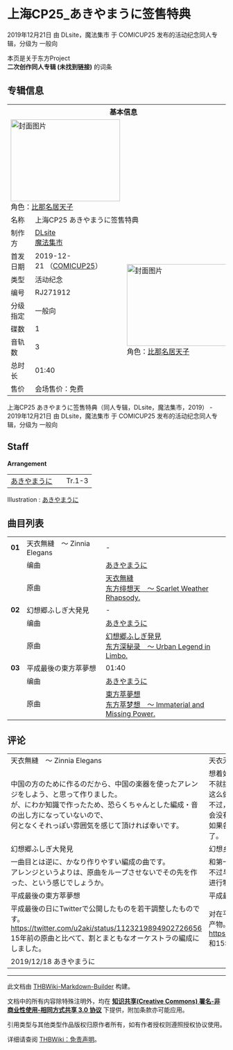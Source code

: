 # 上海CP25_あきやまうに签售特典

<!-- source html: G:\repos\THBWiki-Markdown-Builder\THBWikiMarkdown\Temp\main\4\43\ns0%3A%E4%B8%8A%E6%B5%B7CP25_%E3%81%82%E3%81%8D%E3%82%84%E3%81%BE%E3%81%86%E3%81%AB%E7%AD%BE%E5%94%AE%E7%89%B9%E5%85%B8.html -->

2019年12月21日 由 DLsite，魔法集市 于 COMICUP25 发布的活动纪念同人专辑，分级为 一般向

本页是关于东方Project  
 **二次创作同人专辑 (未找到链接)** 的词条
## 专辑信息

<table><tbody><tr><th colspan="3">基本信息</th></tr><tr><td class="cover-artwork-mobile" colspan="2"><a href="./文件-上海CP25_あきやまうに签售特典封面.png.md" class="image" title="封面图片"><img alt="封面图片" src="https://upload.thwiki.cc/thumb/b/b3/%E4%B8%8A%E6%B5%B7CP25_%E3%81%82%E3%81%8D%E3%82%84%E3%81%BE%E3%81%86%E3%81%AB%E7%AD%BE%E5%94%AE%E7%89%B9%E5%85%B8%E5%B0%81%E9%9D%A2.png/252px-%E4%B8%8A%E6%B5%B7CP25_%E3%81%82%E3%81%8D%E3%82%84%E3%81%BE%E3%81%86%E3%81%AB%E7%AD%BE%E5%94%AE%E7%89%B9%E5%85%B8%E5%B0%81%E9%9D%A2.png" decoding="async" loading="lazy" width="252" height="189" srcset="https://upload.thwiki.cc/thumb/b/b3/%E4%B8%8A%E6%B5%B7CP25_%E3%81%82%E3%81%8D%E3%82%84%E3%81%BE%E3%81%86%E3%81%AB%E7%AD%BE%E5%94%AE%E7%89%B9%E5%85%B8%E5%B0%81%E9%9D%A2.png/378px-%E4%B8%8A%E6%B5%B7CP25_%E3%81%82%E3%81%8D%E3%82%84%E3%81%BE%E3%81%86%E3%81%AB%E7%AD%BE%E5%94%AE%E7%89%B9%E5%85%B8%E5%B0%81%E9%9D%A2.png 1.5x, https://upload.thwiki.cc/thumb/b/b3/%E4%B8%8A%E6%B5%B7CP25_%E3%81%82%E3%81%8D%E3%82%84%E3%81%BE%E3%81%86%E3%81%AB%E7%AD%BE%E5%94%AE%E7%89%B9%E5%85%B8%E5%B0%81%E9%9D%A2.png/504px-%E4%B8%8A%E6%B5%B7CP25_%E3%81%82%E3%81%8D%E3%82%84%E3%81%BE%E3%81%86%E3%81%AB%E7%AD%BE%E5%94%AE%E7%89%B9%E5%85%B8%E5%B0%81%E9%9D%A2.png 2x" data-file-width="560" data-file-height="420"></a><div class="cover-char">角色：<a href="./比那名居天子.md" title="比那名居天子">比那名居天子</a></div></td>
</tr><tr><td class="label">名称</td><td colspan="2"> 上海CP25 あきやまうに签售特典 </td></tr><tr><td class="label">制作方</td><td><a href="/index.php?title=DLsite&amp;action=edit&amp;redlink=1" class="new" title="DLsite（页面不存在）">DLsite</a><br><a href="/index.php?title=%E9%AD%94%E6%B3%95%E9%9B%86%E5%B8%82&amp;action=edit&amp;redlink=1" class="new" title="魔法集市（页面不存在）">魔法集市</a></td><td class="cover-artwork" rowspan="9" style="min-width:252px;"><a href="./文件-上海CP25_あきやまうに签售特典封面.png.md" class="image" title="封面图片"><img alt="封面图片" src="https://upload.thwiki.cc/thumb/b/b3/%E4%B8%8A%E6%B5%B7CP25_%E3%81%82%E3%81%8D%E3%82%84%E3%81%BE%E3%81%86%E3%81%AB%E7%AD%BE%E5%94%AE%E7%89%B9%E5%85%B8%E5%B0%81%E9%9D%A2.png/252px-%E4%B8%8A%E6%B5%B7CP25_%E3%81%82%E3%81%8D%E3%82%84%E3%81%BE%E3%81%86%E3%81%AB%E7%AD%BE%E5%94%AE%E7%89%B9%E5%85%B8%E5%B0%81%E9%9D%A2.png" decoding="async" loading="lazy" width="252" height="189" srcset="https://upload.thwiki.cc/thumb/b/b3/%E4%B8%8A%E6%B5%B7CP25_%E3%81%82%E3%81%8D%E3%82%84%E3%81%BE%E3%81%86%E3%81%AB%E7%AD%BE%E5%94%AE%E7%89%B9%E5%85%B8%E5%B0%81%E9%9D%A2.png/378px-%E4%B8%8A%E6%B5%B7CP25_%E3%81%82%E3%81%8D%E3%82%84%E3%81%BE%E3%81%86%E3%81%AB%E7%AD%BE%E5%94%AE%E7%89%B9%E5%85%B8%E5%B0%81%E9%9D%A2.png 1.5x, https://upload.thwiki.cc/thumb/b/b3/%E4%B8%8A%E6%B5%B7CP25_%E3%81%82%E3%81%8D%E3%82%84%E3%81%BE%E3%81%86%E3%81%AB%E7%AD%BE%E5%94%AE%E7%89%B9%E5%85%B8%E5%B0%81%E9%9D%A2.png/504px-%E4%B8%8A%E6%B5%B7CP25_%E3%81%82%E3%81%8D%E3%82%84%E3%81%BE%E3%81%86%E3%81%AB%E7%AD%BE%E5%94%AE%E7%89%B9%E5%85%B8%E5%B0%81%E9%9D%A2.png 2x" data-file-width="560" data-file-height="420"></a><div class="cover-char">角色：<a href="./比那名居天子.md" title="比那名居天子">比那名居天子</a></div></td>
</tr><tr><td class="label">首发日期</td><td>2019-12-21&#160;（<a href="/展会作品列表?e=COMICUP%2325">COMICUP25</a>）</td></tr><tr><td class="label">类型</td><td>活动纪念</td></tr><tr><td class="label">编号</td><td>RJ271912</td></tr><tr><td class="label">分级指定</td><td>一般向</td></tr><tr><td class="label">碟数</td><td>1</td></tr><tr><td class="label">音轨数</td><td>3</td></tr><tr><td class="label">总时长</td><td>01:40</td></tr><tr><td class="label">售价</td><td>会场售价：免费</td></tr></tbody></table>

上海CP25 あきやまうに签售特典（同人专辑，DLsite，魔法集市，2019） - 2019年12月21日 由 DLsite，魔法集市 于 COMICUP25 发布的活动纪念同人专辑，分级为 一般向
## Staff
  
 **Arrangement**   

<table><tbody><tr><td><a href="./あきやまうに.md" title="あきやまうに">あきやまうに</a></td><td></td><td>Tr.1-3</td></tr></tbody></table>


Illustration
: [あきやまうに](./あきやまうに.md)

## 曲目列表

<table><tbody><tr><td id="1" class="infoYD"><b>01</b></td><td id="天衣無縫_～_Zinnia_Elegans" colspan="2" class="title">天衣無縫　～ Zinnia Elegans<span class="thcsearchlinks"><a rel="nofollow" class="external text" href="https://cd.thwiki.cc?arrange=あきやまうに&amp;ogmusic=天衣無縫&amp;fromwiki=上海CP25_あきやまうに签售特典"><span title="搜索相似同人曲"></span></a></span></td><td class="time">-</td></tr><tr><td class="left"></td><td class="label">编曲</td><td class="text" colspan="2"><a href="./あきやまうに.md" title="あきやまうに">あきやまうに</a><span class="thcsearchlinks"><a rel="nofollow" class="external text" href="https://cd.thwiki.cc?arrange=，あきやまうに，&amp;fromwiki=上海CP25_あきやまうに签售特典"><span></span></a></span></td></tr><tr><td class="left"></td><td class="label">原曲</td><td class="text" colspan="2"><span class="thcsearchlinks"><a rel="nofollow" class="external text" href="https://cd.thwiki.cc?ogmusic=天衣無縫&amp;fromwiki=上海CP25_あきやまうに签售特典"><span></span></a></span><div class="ogmusic"><a href="/%E5%A4%A9%E8%A1%A3%E7%84%A1%E7%B8%AB" class="mw-redirect" title="天衣無縫">天衣無縫</a></div><div class="source"><a href="/%E4%B8%9C%E6%96%B9%E7%BB%AF%E6%83%B3%E5%A4%A9_%EF%BD%9E_Scarlet_Weather_Rhapsody." class="mw-redirect" title="东方绯想天 ～ Scarlet Weather Rhapsody.">东方绯想天　～ Scarlet Weather Rhapsody.</a></div></td></tr>
<tr><td id="2" class="infoYD"><b>02</b></td><td id="幻想郷ふしぎ大発見" colspan="2" class="title">幻想郷ふしぎ大発見<span class="thcsearchlinks"><a rel="nofollow" class="external text" href="https://cd.thwiki.cc?arrange=あきやまうに&amp;ogmusic=幻想郷ふしぎ発見&amp;fromwiki=上海CP25_あきやまうに签售特典"><span title="搜索相似同人曲"></span></a></span></td><td class="time">-</td></tr><tr><td class="left"></td><td class="label">编曲</td><td class="text" colspan="2"><a href="./あきやまうに.md" title="あきやまうに">あきやまうに</a><span class="thcsearchlinks"><a rel="nofollow" class="external text" href="https://cd.thwiki.cc?arrange=，あきやまうに，&amp;fromwiki=上海CP25_あきやまうに签售特典"><span></span></a></span></td></tr><tr><td class="left"></td><td class="label">原曲</td><td class="text" colspan="2"><span class="thcsearchlinks"><a rel="nofollow" class="external text" href="https://cd.thwiki.cc?ogmusic=幻想郷ふしぎ発見&amp;fromwiki=上海CP25_あきやまうに签售特典"><span></span></a></span><div class="ogmusic"><a href="/%E5%B9%BB%E6%83%B3%E9%83%B7%E3%81%B5%E3%81%97%E3%81%8E%E7%99%BA%E8%A6%8B" class="mw-redirect" title="幻想郷ふしぎ発見">幻想郷ふしぎ発見</a></div><div class="source"><a href="/%E4%B8%9C%E6%96%B9%E6%B7%B1%E7%A7%98%E5%BD%95_%EF%BD%9E_Urban_Legend_in_Limbo." class="mw-redirect" title="东方深秘录 ～ Urban Legend in Limbo.">东方深秘录　～ Urban Legend in Limbo.</a></div></td></tr>
<tr><td id="3" class="infoYD"><b>03</b></td><td id="平成最後の東方萃夢想" colspan="2" class="title">平成最後の東方萃夢想<span class="thcsearchlinks"><a rel="nofollow" class="external text" href="https://cd.thwiki.cc?arrange=あきやまうに&amp;ogmusic=東方萃夢想&amp;fromwiki=上海CP25_あきやまうに签售特典"><span title="搜索相似同人曲"></span></a></span></td><td class="time">01:40</td></tr><tr><td class="left"></td><td class="label">编曲</td><td class="text" colspan="2"><a href="./あきやまうに.md" title="あきやまうに">あきやまうに</a><span class="thcsearchlinks"><a rel="nofollow" class="external text" href="https://cd.thwiki.cc?arrange=，あきやまうに，&amp;fromwiki=上海CP25_あきやまうに签售特典"><span></span></a></span></td></tr><tr><td class="left"></td><td class="label">原曲</td><td class="text" colspan="2"><span class="thcsearchlinks"><a rel="nofollow" class="external text" href="https://cd.thwiki.cc?ogmusic=東方萃夢想&amp;fromwiki=上海CP25_あきやまうに签售特典"><span></span></a></span><div class="ogmusic"><a href="/%E6%9D%B1%E6%96%B9%E8%90%83%E5%A4%A2%E6%83%B3" class="mw-redirect" title="東方萃夢想">東方萃夢想</a></div><div class="source"><a href="/%E4%B8%9C%E6%96%B9%E8%90%83%E6%A2%A6%E6%83%B3_%EF%BD%9E_Immaterial_and_Missing_Power." class="mw-redirect" title="东方萃梦想 ～ Immaterial and Missing Power.">东方萃梦想　～ Immaterial and Missing Power.</a></div></td></tr></tbody></table>


## 评论

<table><tbody><tr class="tt-content-header" id="评论-1" data-pos="&#91;&quot;\u8bc4\u8bba&quot;,1&#93;"><td class="tt-jah" lang="ja"><div class="poem">天衣無縫　～ Zinnia Elegans</div></td><td class="tt-zhh" lang="zh"><div class="poem">天衣无缝　～ Zinnia Elegans</div></td></tr><tr class="tt-content" id="评论-2" data-pos="&#91;&quot;\u8bc4\u8bba&quot;,2&#93;"><td class="tt-ja" lang="ja"><div class="poem">中国の方のために作るのだから、中国の楽器を使ったアレンジをしよう、と思って作りました。<br>が、にわか知識で作ったため、恐らくちゃんとした編成・音の出し方になっていないので、<br>何となくそれっぽい雰囲気を感じて頂ければ幸いです。</div></td><td class="tt-zh" lang="zh"><div class="poem">想着如果是要专门为中国的各位来专门进行制作的话，那么要不就挑战一下使用中国的乐器来重编一下会怎么样呢，然后就这么做出来了。<br>不过，由于知识不足，所以可能没能编成或是发音的方式可能会没有那么好，<br>如果各位能够体验到我们想要表达出来的东西我们就心满意足了。</div></td></tr><tr class="tt-content-header" id="评论-3" data-pos="&#91;&quot;\u8bc4\u8bba&quot;,3&#93;"><td class="tt-jah" lang="ja"><div class="poem">幻想郷ふしぎ大発見</div></td><td class="tt-zhh" lang="zh"><div class="poem">幻想乡不可思议大发现</div></td></tr><tr class="tt-content" id="评论-4" data-pos="&#91;&quot;\u8bc4\u8bba&quot;,4&#93;"><td class="tt-ja" lang="ja"><div class="poem">一曲目とは逆に、かなり作りやすい編成の曲です。<br>アレンジというよりは、原曲をループさせないでその先を作った、という感じでしょうか。</div></td><td class="tt-zh" lang="zh"><div class="poem">和第一首曲子相反，这一首反而是很容易重编的曲子。<br>不过与其说是重编，不如说是先变成了不是原曲的循环之后再进行制作，的这种感觉？</div></td></tr><tr class="tt-content-header" id="评论-5" data-pos="&#91;&quot;\u8bc4\u8bba&quot;,5&#93;"><td class="tt-jah" lang="ja"><div class="poem">平成最後の東方萃夢想</div></td><td class="tt-zhh" lang="zh"><div class="poem">平成最后的东方萃梦想</div></td></tr><tr class="tt-content" id="评论-6" data-pos="&#91;&quot;\u8bc4\u8bba&quot;,6&#93;"><td class="tt-ja" lang="ja"><div class="poem">平成最後の日にTwitterで公開したものを若干調整したものです。<br><a rel="nofollow" class="external free" href="https://twitter.com/u2aki/status/1123219894902726656">https://twitter.com/u2aki/status/1123219894902726656</a><br>15年前の原曲と比べて、割とまともなオーケストラの編成にしました。</div></td><td class="tt-zh" lang="zh"><div class="poem">对在平成的最后一天才公开了的曲子进行了若干的调整之后的产物。<br><a rel="nofollow" class="external free" href="https://twitter.com/u2aki/status/1123219894902726656">https://twitter.com/u2aki/status/1123219894902726656</a><br>和15年前的原曲相比，现在的编成更有了管弦乐的感觉。</div></td></tr><tr class="tt-content-right" id="评论-7" data-pos="&#91;&quot;\u8bc4\u8bba&quot;,7&#93;"><td class="tt-jar" lang="ja"><div class="poem">2019/12/18 あきやまうに<br></div></td><td class="tt-zhr" lang="zh"><div class="poem"></div></td></tr></tbody></table>







---

此文档由 [THBWiki-Markdown-Builder](https://github.com/Delsin-Yu/THBWiki-Markdown-Builder) 构建。

文档中的所有内容除特殊注明外，均在 [**知识共享(Creative Commons) 署名-非商业性使用-相同方式共享 3.0 协议**](https://creativecommons.org/licenses/by-sa/3.0/deed.zh-hans) 下提供，附加条款亦可能应用。

引用类型与其他类型作品版权归原作者所有，如有作者授权则遵照授权协议使用。

详细请查阅 [THBWiki：免责声明](https://thbwiki.cc/THBWiki:%E5%85%8D%E8%B4%A3%E5%A3%B0%E6%98%8E)。

